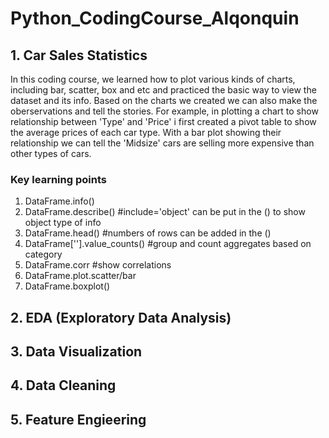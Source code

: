 # Python_CodingCourse_Alqonquin
## 1. Car Sales Statistics 
In this coding course, we learned how to plot various kinds of charts, including bar, scatter, box and etc and practiced the basic way to view the dataset and its info. Based on the 
charts we created we can also make the oberservations and tell the stories. For example, in plotting a chart to show relationship between 'Type' and 'Price' i first created a pivot table 
to show the average prices of each car type. With a bar plot showing their relationship we can tell the 'Midsize' cars are selling more expensive than other types of cars. 
### Key learning points 
1. DataFrame.info()
2. DataFrame.describe() #include='object' can be put in the () to show object type of info
3. DataFrame.head() #numbers of rows can be added in the ()
4. DataFrame[''].value_counts() #group and count aggregates based on category
5. DataFrame.corr #show correlations
6. DataFrame.plot.scatter/bar
7. DataFrame.boxplot()
## 2. EDA (Exploratory Data Analysis)

## 3. Data Visualization

## 4. Data Cleaning

## 5. Feature Engieering
